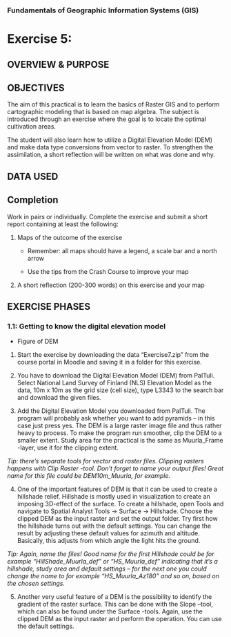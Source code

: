 ### Fundamentals of Geographic Information Systems (GIS)

# Exercise 5: 

## OVERVIEW & PURPOSE


## OBJECTIVES
The aim of this practical is to learn the basics of Raster GIS and to perform cartographic modeling that is based on map algebra. The subject is introduced through an exercise where the goal is to locate the optimal cultivation areas.

The student will also learn how to utilize a Digital Elevation Model (DEM) and make data type conversions from vector to raster. To strengthen the assimilation, a short reflection will be written on what was done and why.

## DATA USED

## Completion

Work in pairs or individually. Complete the exercise and submit a short report containing at least the following:

1. Maps of the outcome of the exercise

	- Remember: all maps should have a legend, a scale bar and a north arrow

	- Use the tips from the Crash Course to improve your map

2. A short reflection (200-300 words) on this exercise and your map

## EXERCISE PHASES

### 1.1: Getting to know the digital elevation model

- Figure of DEM

1. Start the exercise by downloading the data “Exercise7.zip” from the course portal in Moodle and saving it in a folder for this exercise.

2. You have to download the Digital Elevation Model (DEM) from PaITuli. Select National Land Survey of Finland (NLS) Elevation Model as the data, 10m x 10m as the grid size (cell size), type L3343 to the search bar and download the given files.

3. Add the Digital Elevation Model you downloaded from PaITuli. The program will probably ask whether you want to add pyramids – in this case just press yes. The DEM is a large raster image file and thus rather heavy to process. To make the program run smoother, clip the DEM to a smaller extent. Study area for the practical is the same as Muurla_Frame -layer, use it for the clipping extent.

*Tip: there’s separate tools for vector and raster files. Clipping rasters happens with Clip Raster -tool. Don’t forget to name your output files! Great name for this file could be DEM10m_Muurla, for example.*

4. One of the important features of DEM is that it can be used to create a hillshade relief. Hillshade is mostly used in visualization to create an imposing 3D-effect of the surface. To create a hillshade, open Tools and navigate to Spatial Analyst Tools → Surface → Hillshade. Choose the clipped DEM as the input raster and set the output folder. Try first how the hillshade turns out with the default settings. You can change the result by adjusting these default values for azimuth and altitude. Basically, this adjusts from which angle the light hits the ground.

*Tip: Again, name the files! Good name for the first Hillshade could be for example “HillShade_Muurla_def” or “HS_Muurla_def” indicating that it’s a hillshade, study area and default settings – for the next one you could change the name to for example “HS_Muurla_Az180” and so on, based on the chosen settings.*

5. Another very useful feature of a DEM is the possibility to identify the gradient of the raster surface. This can be done with the Slope –tool, which can also be found under the Surface -tools. Again, use the clipped DEM as the input raster and perform the operation. You can use the default settings.
<!--stackedit_data:
eyJkaXNjdXNzaW9ucyI6eyI3NlpVMUtCVkY1M0JPNDN0Ijp7In
N0YXJ0Ijo5OCwiZW5kIjoxMTEsInRleHQiOiIjIyBPQkpFQ1RJ
VkVTIn0sIkg2enk5NlFKWHk2TUxwUm0iOnsic3RhcnQiOjEwMz
IsImVuZCI6MTA0NywidGV4dCI6Ii0gRmlndXJlIG9mIERFTSJ9
LCIyckpGU0FRSlV2WXIwRndXIjp7InN0YXJ0IjoxMTM3LCJlbm
QiOjExNDMsInRleHQiOiJNb29kbGUifSwiUnRrMHJOUUJCdUZo
d0I1RSI6eyJzdGFydCI6MTE5MCwiZW5kIjoxMTkxLCJ0ZXh0Ij
oiMiJ9LCJaZTJRT2VZYmVncDNBdWp4Ijp7InN0YXJ0IjoxNDM2
LCJlbmQiOjE0MzcsInRleHQiOiIzIn0sIkhocDBaeENrR255NX
lFdEEiOnsic3RhcnQiOjE4MzIsImVuZCI6MTgzNSwidGV4dCI6
IlRpcCJ9LCJZN20xOXJla3R6cXhkdUJkIjp7InN0YXJ0IjoyMD
QyLCJlbmQiOjIwNDMsInRleHQiOiI0In0sIldOUVFNMVJMZ3Jm
a1pxMzkiOnsic3RhcnQiOjI5MjMsImVuZCI6MjkyNCwidGV4dC
I6IjUifX0sImNvbW1lbnRzIjp7IkdiTG9wVjRiNVBXcERPaVQi
OnsiZGlzY3Vzc2lvbklkIjoiNzZaVTFLQlZGNTNCTzQzdCIsIn
N1YiI6ImdoOjQwMzA0Nzg4IiwidGV4dCI6IlJld3JpdGUiLCJj
cmVhdGVkIjoxNjg3MTcwNzgxODQ3fSwibXY5aTJmSG9MV1lhSV
U4YSI6eyJkaXNjdXNzaW9uSWQiOiJINnp5OTZRSlh5Nk1McFJt
Iiwic3ViIjoiZ2g6NDAzMDQ3ODgiLCJ0ZXh0IjoiQWRkIHBpY3
R1cmUiLCJjcmVhdGVkIjoxNjg3MTcwODM1MjcwfSwicVVpd1Nq
RUxUaDd0aUs1NSI6eyJkaXNjdXNzaW9uSWQiOiIyckpGU0FRSl
V2WXIwRndXIiwic3ViIjoiZ2g6NDAzMDQ3ODgiLCJ0ZXh0Ijoi
Rml4IHJlZmVyZW5jZSIsImNyZWF0ZWQiOjE2ODcxNzA4ODg3Nz
R9LCJQOWV4bVhLUGs2SVROaUx3Ijp7ImRpc2N1c3Npb25JZCI6
IlJ0azByTlFCQnVGaHdCNUUiLCJzdWIiOiJnaDo0MDMwNDc4OC
IsInRleHQiOiJXcml0ZSBvdXQgaW5zdHJ1Y3Rpb25zIiwiY3Jl
YXRlZCI6MTY4NzE3MDk1MzU0M30sIlBUdFhiTmhvNzBRRDJ4OH
giOnsiZGlzY3Vzc2lvbklkIjoiWmUyUU9lWWJlZ3AzQXVqeCIs
InN1YiI6ImdoOjQwMzA0Nzg4IiwidGV4dCI6IkNvcnJlY3QgZm
9yIFFHSVMiLCJjcmVhdGVkIjoxNjg3MTcwOTc3MzE5fSwiQTdz
MFJ4N0ptV1l5a1c4NiI6eyJkaXNjdXNzaW9uSWQiOiJIaHAwWn
hDa0dueTV5RXRBIiwic3ViIjoiZ2g6NDAzMDQ3ODgiLCJ0ZXh0
IjoiQ29ycmVjdCBmb3IgUUdJUyIsImNyZWF0ZWQiOjE2ODcxNz
A5OTQ4ODV9LCJBS1VwcXBxdWFjNFZqMW5wIjp7ImRpc2N1c3Np
b25JZCI6Ilk3bTE5cmVrdHpxeGR1QmQiLCJzdWIiOiJnaDo0MD
MwNDc4OCIsInRleHQiOiJDb3JyZWN0IGZvciBRR0lTIGFuZCBm
aXggc3RydWN0dXJlIiwiY3JlYXRlZCI6MTY4NzE3MTA3MjY1NH
0sInQ1ajlTb0xYQ1ZkYjI3RDUiOnsiZGlzY3Vzc2lvbklkIjoi
V05RUU0xUkxncmZrWnEzOSIsInN1YiI6ImdoOjQwMzA0Nzg4Ii
widGV4dCI6IkNvcnJlY3QgZm9yIFFHSVMgYW5kIGZpeCBzdHJ1
Y3R1cmUiLCJjcmVhdGVkIjoxNjg3MTcxMDgxMjk2fX0sImhpc3
RvcnkiOlsyMDc4NDMyODk2LC04OTE1OTkyMzNdfQ==
-->